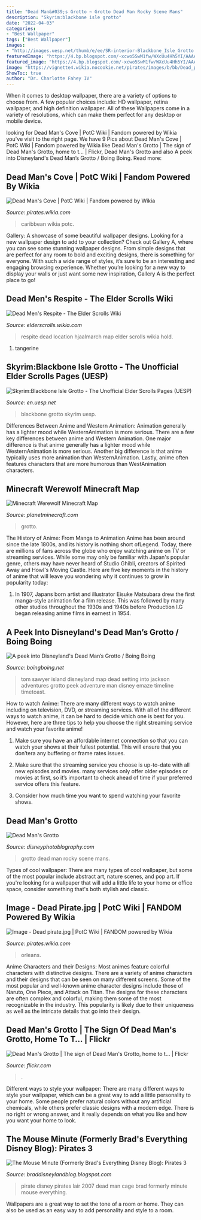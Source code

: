 ```yaml
---
title: "Dead Man&#039;s Grotto ~ Grotto Dead Man Rocky Scene Mans"
description: "Skyrim:blackbone isle grotto"
date: "2022-04-03"
categories:
- "Best Wallpaper"
tags: ["Best Wallpaper"]
images:
- "http://images.uesp.net/thumb/e/ee/SR-interior-Blackbone_Isle_Grotto.jpg/400px-SR-interior-Blackbone_Isle_Grotto.jpg"
featuredImage: "https://4.bp.blogspot.com/-xcwo5SwM1fw/WXcUu4Hh5YI/AAAAAAABTbA/lXpLcqEBfnIdrbfjWmtv2LR4cIYTHYouQCLcBGAs/s1600/2017-06-17_0147.jpg"
featured_image: "https://4.bp.blogspot.com/-xcwo5SwM1fw/WXcUu4Hh5YI/AAAAAAABTbA/lXpLcqEBfnIdrbfjWmtv2LR4cIYTHYouQCLcBGAs/s1600/2017-06-17_0147.jpg"
image: "https://vignette4.wikia.nocookie.net/pirates/images/b/bb/Dead_pirate.jpg/revision/latest?cb=20120926105842"
ShowToc: true
author: "Dr. Charlotte Fahey IV"
---
```



When it comes to desktop wallpaper, there are a variety of options to choose from. A few popular choices include: HD wallpaper, retina wallpaper, and high definition wallpaper. All of these Wallpapers come in a variety of resolutions, which can make them perfect for any desktop or mobile device. 

	

		
looking for Dead Man&#039;s Cove | PotC Wiki | Fandom powered by Wikia you've visit to the right page. We have 9 Pics about Dead Man&#039;s Cove | PotC Wiki | Fandom powered by Wikia like Dead Man&#039;s Grotto | The sign of Dead Man&#039;s Grotto, home to t… | Flickr, Dead Man&#039;s Grotto and also A peek into Disneyland&#039;s Dead Man’s Grotto / Boing Boing. Read more:
		
    
## Dead Man&#039;s Cove | PotC Wiki | Fandom Powered By Wikia

<img loading=lazy src="http://vignette2.wikia.nocookie.net/pirates/images/8/8d/WDWPOTCDeadMansCove.jpg/revision/latest?cb=20130310215328" onerror="this.onerror=null;this.src='https://tse2.mm.bing.net/th?id=OIP.KTRyqOYohx7lQPkTUEzkdQHaE1&amp;pid=15.1';" alt="Dead Man&#039;s Cove | PotC Wiki | Fandom powered by Wikia">

_Source: pirates.wikia.com_

>caribbean wikia potc. 

	

Gallery: A showcase of some beautiful wallpaper designs.
Looking for a new wallpaper design to add to your collection? Check out Gallery A, where you can see some stunning wallpaper designs. From simple designs that are perfect for any room to bold and exciting designs, there is something for everyone. With such a wide range of styles, it’s sure to be an interesting and engaging browsing experience. Whether you’re looking for a new way to display your walls or just want some new inspiration, Gallery A is the perfect place to go!





	
	
    
## Dead Men&#039;s Respite - The Elder Scrolls Wiki

<img loading=lazy src="http://img2.wikia.nocookie.net/__cb20141213153647/elderscrolls/images/a/a6/Dead_Men&#039;s_Respite_Maplocation.png" onerror="this.onerror=null;this.src='https://tse2.mm.bing.net/th?id=OIP.CKUgL1jvuGYMP0aLaOXQSgHaES&amp;pid=15.1';" alt="Dead Men&#039;s Respite - The Elder Scrolls Wiki">

_Source: elderscrolls.wikia.com_

>respite dead location hjaalmarch map elder scrolls wikia hold. 

	

1. tangerine 

    
## Skyrim:Blackbone Isle Grotto - The Unofficial Elder Scrolls Pages (UESP)

<img loading=lazy src="http://images.uesp.net/thumb/e/ee/SR-interior-Blackbone_Isle_Grotto.jpg/400px-SR-interior-Blackbone_Isle_Grotto.jpg" onerror="this.onerror=null;this.src='https://tse4.mm.bing.net/th?id=OIP.DllK_Fx-q-vy51qqJpQDJAAAAA&amp;pid=15.1';" alt="Skyrim:Blackbone Isle Grotto - The Unofficial Elder Scrolls Pages (UESP)">

_Source: en.uesp.net_

>blackbone grotto skyrim uesp. 

	

Differences Between Anime and Western Animation: Animation generally has a lighter mood while WesternAnimation is more serious.
There are a few key differences between anime and Western Animation. One major difference is that anime generally has a lighter mood while WesternAnimation is more serious. Another big difference is that anime typically uses more animation than WesternAnimation. Lastly, anime often features characters that are more humorous than WestAnimation characters.

    
## Minecraft Werewolf Minecraft Map

<img loading=lazy src="https://static.planetminecraft.com/files/image/minecraft/project/2020/941/13185475-grottoshot_l.jpg" onerror="this.onerror=null;this.src='https://tse2.mm.bing.net/th?id=OIP.LKGh5frXpHmr3_y77f1ThAHaEK&amp;pid=15.1';" alt="Minecraft Werewolf Minecraft Map">

_Source: planetminecraft.com_

>grotto. 

	

The History of Anime: From Manga to Animation
Anime has been around since the late 1800s, and its history is nothing short ofLegend. Today, there are millions of fans across the globe who enjoy watching anime on TV or streaming services. While some may only be familiar with Japan's popular genre, others may have never heard of Studio Ghibli, creators of Spirited Away and Howl's Moving Castle. Here are five key moments in the history of anime that will leave you wondering why it continues to grow in popularity today:
1) In 1907, Japans born artist and illustrator Eisuke Matsubara drew the first manga-style animation for a film release. This was followed by many other studios throughout the 1930s and 1940s before Production I.G began releasing anime films in earnest in 1954.

    
## A Peek Into Disneyland&#039;s Dead Man’s Grotto / Boing Boing

<img loading=lazy src="https://i2.wp.com/media.boingboing.net/wp-content/uploads/2016/01/OriginalTomSawyerIslandMap.jpg?resize=735%2C563" onerror="this.onerror=null;this.src='https://tse1.mm.bing.net/th?id=OIP._ZR_pyug7G7OYBUe-ltxXwHaFr&amp;pid=15.1';" alt="A peek into Disneyland&#039;s Dead Man’s Grotto / Boing Boing">

_Source: boingboing.net_

>tom sawyer island disneyland map dead setting into jackson adventures grotto peek adventure man disney emaze timeline timetoast. 

	

How to watch Anime: There are many different ways to watch anime including on television, DVD, or streaming services.
With all of the different ways to watch anime, it can be hard to decide which one is best for you. However, here are three tips to help you choose the right streaming service and watch your favorite anime!
1. Make sure you have an affordable internet connection so that you can watch your shows at their fullest potential. This will ensure that you don’tera any buffering or frame rates issues.

2. Make sure that the streaming service you choose is up-to-date with all new episodes and movies. many services only offer older episodes or movies at first, so it’s important to check ahead of time if your preferred service offers this feature.

3. Consider how much time you want to spend watching your favorite shows.

    
## Dead Man&#039;s Grotto

<img loading=lazy src="https://4.bp.blogspot.com/-xcwo5SwM1fw/WXcUu4Hh5YI/AAAAAAABTbA/lXpLcqEBfnIdrbfjWmtv2LR4cIYTHYouQCLcBGAs/s1600/2017-06-17_0147.jpg" onerror="this.onerror=null;this.src='https://tse1.mm.bing.net/th?id=OIP.Pljla_LLvl4QrVmEBwVGZwHaE8&amp;pid=15.1';" alt="Dead Man&#039;s Grotto">

_Source: disneyphotoblography.com_

>grotto dead man rocky scene mans. 

	

Types of cool wallpaper:
There are many types of cool wallpaper, but some of the most popular include abstract art, nature scenes, and pop art. If you're looking for a wallpaper that will add a little life to your home or office space, consider something that's both stylish and classic.

    
## Image - Dead Pirate.jpg | PotC Wiki | FANDOM Powered By Wikia

<img loading=lazy src="https://vignette4.wikia.nocookie.net/pirates/images/b/bb/Dead_pirate.jpg/revision/latest?cb=20120926105842" onerror="this.onerror=null;this.src='https://tse3.mm.bing.net/th?id=OIP.XOC2OOKnZatd2NVtMShalwHaEt&amp;pid=15.1';" alt="Image - Dead pirate.jpg | PotC Wiki | FANDOM powered by Wikia">

_Source: pirates.wikia.com_

>orleans. 

	

Anime Characters and their Designs: Most animes feature colorful characters with distinctive designs.
There are a variety of anime characters and their designs that can be seen on many different screens. Some of the most popular and well-known anime character designs include those of Naruto, One Piece, and Attack on Titan. The designs for these characters are often complex and colorful, making them some of the most recognizable in the industry. This popularity is likely due to their uniqueness as well as the intricate details that go into their design.

    
## Dead Man&#039;s Grotto | The Sign Of Dead Man&#039;s Grotto, Home To T… | Flickr

<img loading=lazy src="https://live.staticflickr.com/3637/3436703489_4daf057ed0_b.jpg" onerror="this.onerror=null;this.src='https://tse4.mm.bing.net/th?id=OIP.fi9wkKIoXy2mCtOu3Q_mjgHaFj&amp;pid=15.1';" alt="Dead Man&#039;s Grotto | The sign of Dead Man&#039;s Grotto, home to t… | Flickr">

_Source: flickr.com_

>. 

	

Different ways to style your wallpaper:
There are many different ways to style your wallpaper, which can be a great way to add a little personality to your home. Some people prefer natural colors without any artificial chemicals, while others prefer classic designs with a modern edge. There is no right or wrong answer, and it really depends on what you like and how you want your home to look.

    
## The Mouse Minute (Formerly Brad&#039;s Everything Disney Blog): Pirates 3

<img loading=lazy src="http://i115.photobucket.com/albums/n302/mrdiff/PiratesLair6.jpg" onerror="this.onerror=null;this.src='https://tse4.mm.bing.net/th?id=OIP.uQsK6QwJInroocF3wyh2bwHaJ4&amp;pid=15.1';" alt="The Mouse Minute (Formerly Brad&#039;s Everything Disney Blog): Pirates 3">

_Source: braddisneylandblog.blogspot.com_

>pirate disney pirates lair 2007 dead man cage brad formerly minute mouse everything. 

	

Wallpapers are a great way to set the tone of a room or home. They can also be used as an easy way to add personality and style to a room.

